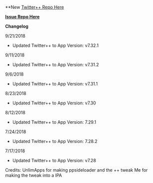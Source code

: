 **New [Twitter++ Repo Here](https://github.com/JMccormick264/TwitterPP)

**[Issue Repo Here](https://github.com/eni9889/TW-PP-Issues)**

**Changelog**

9/21/2018

 - Updated Twitter++ to App Version: v7.32.1

9/11/2018

 - Updated Twitter++ to App Version: v7.31.2

9/6/2018

 - Updated Twitter++ to App Version: v7.31.1

8/23/2018

 - Updated Twitter++ to App Version: v7.30

8/12/2018

 - Updated Twitter++ to App Version: 7.29.1

7/24/2018

 - Updated Twitter++ to App Version: 7.28.2

7/17/2018

 - Updated Twitter++ to App Version: v7.28

Credits:
UnlimApps for making ppsideloader and the ++ tweak
Me for making the tweak into a IPA
